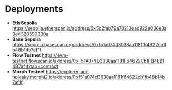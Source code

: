 # Deployments

- **Eth Sepolia** https://sepolia.etherscan.io/address/0x5d2fab79a78213ead922e036e3a3e4320390330a
- **Base Sepolia** https://sepolia.basescan.org/address/0xf51a074d3038aa1181f64622cb1fb48b14b7af1f
- **Flow Testnet** https://evm-testnet.flowscan.io/address/0xF51A074D3038aa1181F64622Cb1FB48B14B7af1f?tab=contract
- **Morph Testnet** https://explorer-api-holesky.morphl2.io/address/0xf51a074d3038aa1181f64622cb1fb48b14b7af1f





